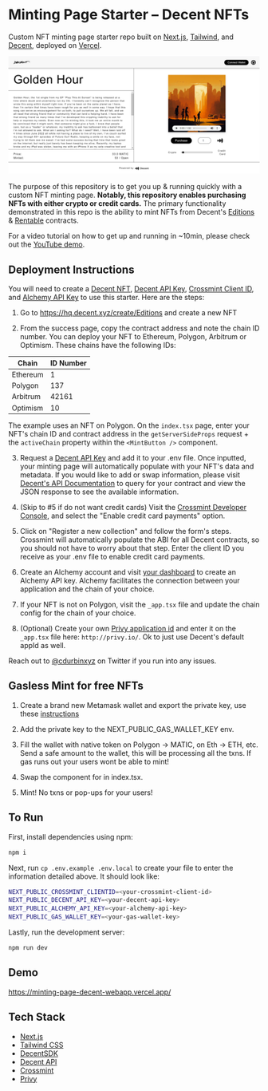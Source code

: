 # Minting Page Starter – Decent NFTs

Custom NFT minting page starter repo built on [Next.js](https://nextjs.org/), [Tailwind](https://tailwindcss.com/docs/customizing-colors), and [Decent](http://decent.xyz/), deployed on [Vercel](https://vercel.com/).

![](/public/images/example.png)

The purpose of this repository is to get you up & running quickly with a custom NFT minting page.  **Notably, this repository enables purchasing NFTs with either crypto or credit cards.**  The primary functionality demonstrated in this repo is the ability to mint NFTs from Decent's [Editions](https://docs.decent.xyz/docs/editions) & [Rentable](https://docs.decent.xyz/docs/rentable) contracts.

For a video tutorial on how to get up and running in ~10min, please check out the [YouTube demo](https://youtu.be/5_WbP9bjPKU).

## Deployment Instructions

You will need to create a [Decent NFT](https://hq.decent.xyz/), [Decent API Key](https://docs.google.com/forms/d/e/1FAIpQLSdPBORZGU-JsMxwlhan9aUl01QCTgu2KJMEEPjhHC_9v1PQqA/viewform), [Crossmint Client ID](https://www.crossmint.com/console/overview), and [Alchemy API Key](https://www.alchemy.com/) to use this starter. Here are the steps:

1. Go to https://hq.decent.xyz/create/Editions and create a new NFT

2. From the success page, copy the contract address and note the chain ID number.  You can deploy your NFT to Ethereum, Polygon, Arbitrum or Optimism.  These chains have the following IDs:

| Chain       | ID Number   |
| ----------- | ----------- |
| Ethereum    | 1           |
| Polygon     | 137         |
| Arbitrum    | 42161       |
| Optimism    | 10          |

The example uses an NFT on Polygon.  On the `index.tsx` page, enter your NFT's chain ID and contract address in the `getServerSideProps` request + the `activeChain` property within the `<MintButton />` component.

3. Request a [Decent API Key](https://docs.google.com/forms/d/e/1FAIpQLSdPBORZGU-JsMxwlhan9aUl01QCTgu2KJMEEPjhHC_9v1PQqA/viewform) and add it to your .env file.  Once inputted, your minting page will automatically populate with your NFT's data and metadata.  If you would like to add or swap information, please visit [Decent's API Documentation](https://docs.decent.xyz/reference/get_contracts-chainid-address) to query for your contract and view the JSON response to see the available information.

4. (Skip to #5 if do not want credit cards) Visit the [Crossmint Developer Console](https://www.crossmint.com/console/overview), and select the "Enable credit card payments" option.

5. Click on "Register a new collection" and follow the form's steps.  Crossmint will automatically populate the ABI for all Decent contracts, so you should not have to worry about that step.  Enter the client ID you receive as your .env file to enable credit card payments.

6. Create an Alchemy account and visit [your dashboard](https://dashboard.alchemy.com/) to create an Alchemy API key. Alchemy facilitates the connection between your application and the chain of your choice.

7. If your NFT is not on Polygon, visit the `_app.tsx` file and update the chain config for the chain of your choice.

8. (Optional) Create your own [Privy application id](http://privy.io/) and enter it on the `_app.tsx` file here: `http://privy.io/`.  Ok to just use Decent's default appId as well.

Reach out to [@cdurbinxyz](https://twitter.com/cdurbinxyz) on Twitter if you run into any issues.

## Gasless Mint for free NFTs

1. Create a brand new Metamask wallet and export the private key, use these [instructions](https://support.metamask.io/hc/en-us/articles/360015289632-How-to-Export-an-Account-Private-Key)

2. Add the private key to the NEXT_PUBLIC_GAS_WALLET_KEY env.

3. Fill the wallet with native token on Polygon -> MATIC, on Eth -> ETH, etc. Send a safe amount to the wallet, this will be processing all the txns. If gas runs out your users wont be able to mint!

4. Swap the <MintButton> component for <GaslessMintButton> in index.tsx.

5. Mint! No txns or pop-ups for your users!

## To Run

First, install dependencies using npm:

```bash
npm i
```

Next, run `cp .env.example .env.local` to create your file to enter the information detailed above.  It should look like:

```bash
NEXT_PUBLIC_CROSSMINT_CLIENTID=<your-crossmint-client-id>
NEXT_PUBLIC_DECENT_API_KEY=<your-decent-api-key>
NEXT_PUBLIC_ALCHEMY_API_KEY=<your-alchemy-api-key>
NEXT_PUBLIC_GAS_WALLET_KEY=<your-gas-wallet-key>
```

Lastly, run the development server:

```bash
npm run dev
```

## Demo

https://minting-page-decent-webapp.vercel.app/

## Tech Stack

- [Next.js](https://nextjs.org/)
- [Tailwind CSS](https://tailwindcss.com/)
- [DecentSDK](https://www.npmjs.com/package/@decent.xyz/sdk)
- [Decent API](https://docs.decent.xyz/reference/get_allowlists-merkleroot)
- [Crossmint](https://www.crossmint.io/)
- [Privy](https://docs.decent.xyz/)
